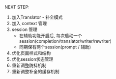NEXT STEP:
1. 加入Translator - 补全模式
2. 加入 context 管理
3. session 管理
    * 在辅助功能开启后, 每次启动一个session(completion/translator/writer/rewriter)
    * 同期保有两个session(prompt / 辅助)
4. 优化页面样式和结构
5. 优化session状态管理
6. 重新调整防抖机制
7. 重新调整补全的缓存机制